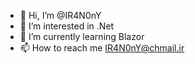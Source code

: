 - 👋 Hi, I’m @IR4N0nY
- 👀 I’m interested in .Net
- 🌱 I’m currently learning Blazor
- 📫 How to reach me IR4N0nY@chmail.ir

<!---
IR4N0nY/IR4N0nY is a ✨ special ✨ repository because its `README.md` (this file) appears on your GitHub profile.
You can click the Preview link to take a look at your changes.
--->
